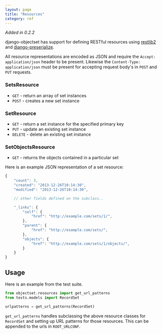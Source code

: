 ```yaml
---
layout: page
title: "Resources"
category: ref
---
```


_Added in 0.2.2_

django-objectset has support for defining RESTful resources using [restlib2](https://github.com/bruth/restlib2) and [django-preserialize](https://github.com/bruth/django-preserialize).

All resource representations are encoded as JSON and require the `Accept: application/json` header to be present. Likewise the `Content-Type: application/json` must be present for accepting request body's in `POST` and `PUT` requests.

### SetsResource

- `GET` - return an array of set instances
- `POST` - creates a new set instance

### SetResource

- `GET` - return a set instance for the specified primary key
- `PUT` - update an existing set instance
- `DELETE` - delete an existing set instance

### SetObjectsResource

- `GET` - returns the objects contained in a particular set

Here is an example JSON representation of a set resource:

```javascript
{
    "count": 3,
    "created": "2013-12-26T10:14:30",
    "modified": "2013-12-26T10:14:30",

    // other fields defined on the subclass..

    "_links": {
        "self": {
            "href": "http://example.com/sets/1/",
        },
        "parent": {
            "href": "http://example.com/sets/",
        },
        "objects": {
            "href": "http://example.com/sets/1/objects/",
        }
    }
}
```

## Usage

Here is an example from the test suite.

```python
from objectset.resources import get_url_patterns
from tests.models import RecordSet

urlpatterns = get_url_patterns(RecordSet)
```

`get_url_patterns` handles subclassing the above resource classes for `RecordSet` and setting up URL patterns for those resources. This can be appended to the urls in `ROOT_URLCONF`.
